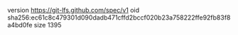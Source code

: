 version https://git-lfs.github.com/spec/v1
oid sha256:ec61c8c479301d090dadb471cffd2bccf020b23a758222ffe92fb83f8a4bd0fe
size 1395
